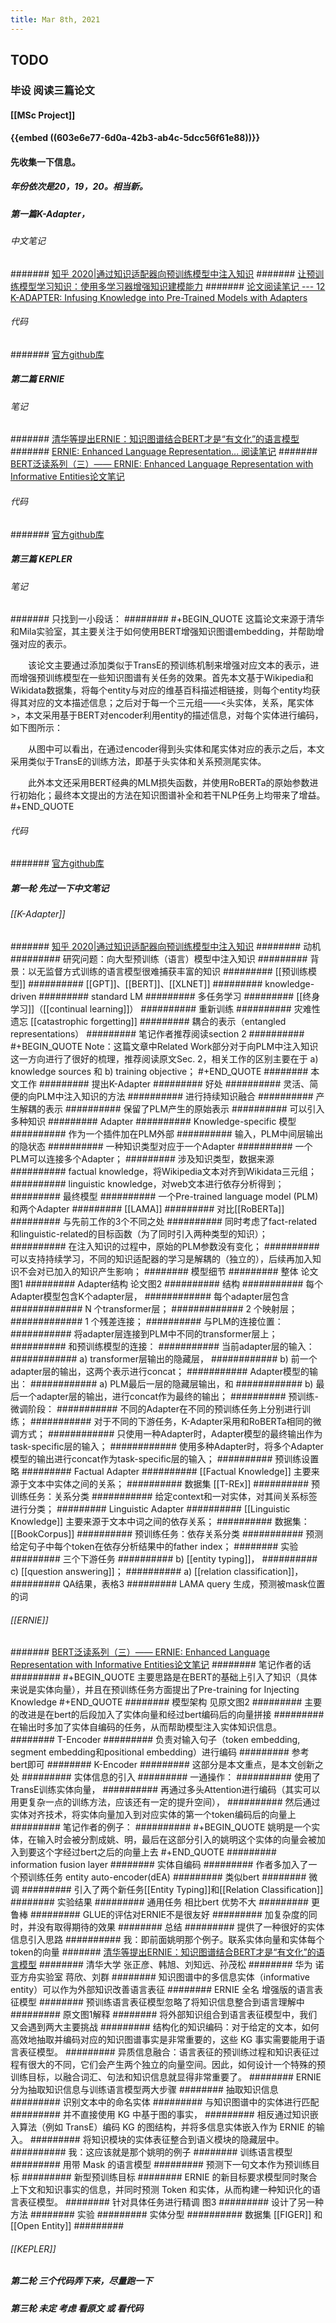 ```yaml
---
title: Mar 8th, 2021
---
```


## TODO
### 毕设 阅读三篇论文
#### [[MSc Project]]
#### {{embed ((603e6e77-6d0a-42b3-ab4c-5dcc56f61e88))}}
#### 先收集一下信息。
##### 年份依次是20，19，20。相当新。
##### 第一篇K-Adapter，
###### 中文笔记
####### [知乎 2020|通过知识适配器向预训练模型中注入知识](https://zhuanlan.zhihu.com/p/106107747)
####### [让预训练模型学习知识：使用多学习器增强知识建模能力](https://www.linkresearcher.com/theses/90d6c22c-c30e-4689-b501-84d28c889df2)
####### [论文阅读笔记 --- 12 K-ADAPTER: Infusing Knowledge into Pre-Trained Models with Adapters](https://blog.csdn.net/smilesooo/article/details/105813705)
###### 代码
####### [官方github库](https://github.com/microsoft/k-adapter)
##### 第二篇 ERNIE
###### 笔记
####### [清华等提出ERNIE：知识图谱结合BERT才是“有文化”的语言模型](https://www.linkresearcher.com/theses/040314ac-e50f-4208-a302-75b2bb3d5d2a)
####### [ERNIE: Enhanced Language Representation... 阅读笔记](https://zhuanlan.zhihu.com/p/70276132)
####### [BERT泛读系列（三）—— ERNIE: Enhanced Language Representation with Informative Entities论文笔记](https://www.jianshu.com/p/5e12e6edbd59)
###### 代码
####### [官方github库](https://github.com/thunlp/ERNIE)
##### 第三篇 KEPLER
###### 笔记
####### 只找到一小段话：
######## 
#+BEGIN_QUOTE
这篇论文来源于清华和Mila实验室，其主要关注于如何使用BERT增强知识图谱embedding，并帮助增强对应的表示。

　　该论文主要通过添加类似于TransE的预训练机制来增强对应文本的表示，进而增强预训练模型在一些知识图谱有关任务的效果。首先本文基于Wikipedia和Wikidata数据集，将每个entity与对应的维基百科描述相链接，则每个entity均获得其对应的文本描述信息；之后对于每一个三元组——<头实体，关系，尾实体>，本文采用基于BERT对encoder利用entity的描述信息，对每个实体进行编码，如下图所示：

　　从图中可以看出，在通过encoder得到头实体和尾实体对应的表示之后，本文采用类似于TransE的训练方法，即基于头实体和关系预测尾实体。

　　此外本文还采用BERT经典的MLM损失函数，并使用RoBERTa的原始参数进行初始化；最终本文提出的方法在知识图谱补全和若干NLP任务上均带来了增益。
#+END_QUOTE
###### 代码
####### [官方github库](https://github.com/THU-KEG/KEPLER)
##### 第一轮 先过一下中文笔记
###### [[K-Adapter]]
####### [知乎 2020|通过知识适配器向预训练模型中注入知识](https://zhuanlan.zhihu.com/p/106107747)
######## 动机
######### 研究问题：向大型预训练（语言）模型中注入知识
######### 背景：以无监督方式训练的语言模型很难捕获丰富的知识
######### [[预训练模型]]
########## [[GPT]]、[[BERT]]、[[XLNET]]
######### knowledge-driven
######### standard LM
######### 多任务学习
######### [[终身学习]]（[[continual learning]]）
########## 重新训练
########## 灾难性遗忘 [[catastrophic forgetting]]
######### 耦合的表示（entangled representations）
######### 笔记作者推荐阅读section 2
##########
#+BEGIN_QUOTE
Note：这篇文章中Related Work部分对于向PLM中注入知识这一方向进行了很好的梳理，推荐阅读原文Sec. 2，相关工作的区别主要在于 a) knowledge sources 和 b) training objective；
#+END_QUOTE
######## 本文工作
######### 提出K-Adapter
######### 好处
########## 灵活、简便的向PLM中注入知识的方法
########## 进行持续知识融合
########## 产生解耦的表示
########## 保留了PLM产生的原始表示
########## 可以引入多种知识
######### Adapter
########## Knowledge-specific 模型
########## 作为一个插件加在PLM外部
########## 输入，PLM中间层输出的隐状态
########## 一种知识类型对应于一个Adapter
########## 一个PLM可以连接多个Adapter；
######### 涉及知识类型，数据来源
########## factual knowledge，将Wikipedia文本对齐到Wikidata三元组；
########## linguistic knowledge，对web文本进行依存分析得到；
######### 最终模型
########## 一个Pre-trained language model (PLM) 和两个Adapter
######### [[LAMA]]
######### 对比[[RoBERTa]]
######### 与先前工作的3个不同之处
########## 同时考虑了fact-related和linguistic-related的目标函数（为了同时引入两种类型的知识）；
########## 在注入知识的过程中，原始的PLM参数没有变化；
########## 可以支持持续学习，不同的知识适配器的学习是解耦的（独立的），后续再加入知识不会对已加入的知识产生影响；
######## 模型细节
######### 整体 论文图1
######### Adapter结构 论文图2
########## 结构
########### 每个Adapter模型包含K个adapter层，
############ 每个adapter层包含
############# N 个transformer层；
############# 2 个映射层；
############# 1 个残差连接；
########## 与PLM的连接位置：
########### 将adapter层连接到PLM中不同的transformer层上；
########## 和预训练模型的连接：
########### 当前adapter层的输入：
############ a) transformer层输出的隐藏层，
############ b) 前一个adapter层的输出，这两个表示进行concat；
########### Adapter模型的输出：
############ a) PLM最后一层的隐藏层输出，和
############ b) 最后一个adapter层的输出，进行concat作为最终的输出；
########## 预训练-微调阶段：
########### 不同的Adapter在不同的预训练任务上分别进行训练；
########### 对于不同的下游任务，K-Adapter采用和RoBERTa相同的微调方式；
############ 只使用一种Adapter时，Adapter模型的最终输出作为task-specific层的输入；
############ 使用多种Adapter时，将多个Adapter模型的输出进行concat作为task-specific层的输入；
########## 预训练设置 略
######### Factual Adapter
########## [[Factual Knowledge]] 主要来源于文本中实体之间的关系；
########## 数据集 [[T-REx]]
########## 预训练任务：关系分类
########### 给定context和一对实体，对其间关系标签进行分类；
######### Linguistic Adapter
########## [[Linguistic Knowledge]] 主要来源于文本中词之间的依存关系；
########## 数据集：[[BookCorpus]]
########## 预训练任务：依存关系分类
########### 预测给定句子中每个token在依存分析结果中的father index；
######## 实验
######### 三个下游任务
########## b) [[entity typing]]，
########## c) [[question answering]]；
########## a) [[relation classification]]，
######### QA结果，表格3
######### LAMA query 生成，预测被mask位置的词
###### [[ERNIE]]
####### [BERT泛读系列（三）—— ERNIE: Enhanced Language Representation with Informative Entities论文笔记](https://www.jianshu.com/p/5e12e6edbd59)
######## 笔记作者的话
#########
#+BEGIN_QUOTE
主要思路是在BERT的基础上引入了知识（具体来说是实体向量），并且在预训练任务方面提出了Pre-training for Injecting Knowledge
#+END_QUOTE
######## 模型架构 见原文图2
######### 主要的改进是在bert的后段加入了实体向量和经过bert编码后的向量拼接
######### 在输出时多加了实体自编码的任务，从而帮助模型注入实体知识信息。
######## T-Encoder
######### 负责对输入句子（token embedding, segment embedding和positional embedding）进行编码
######### 参考bert即可
######## K-Encoder
######### 这部分是本文重点，是本文创新之处
######### 实体信息的引入
######### 一通操作：
########## 使用了TransE训练实体向量，
########## 再通过多头Attention进行编码（其实可以用更复杂一点的训练方法，应该还有一定的提升空间），
########## 然后通过实体对齐技术，将实体向量加入到对应实体的第一个token编码后的向量上
######### 笔记作者的例子：
##########
#+BEGIN_QUOTE
姚明是一个实体，在输入时会被分割成姚、明，最后在这部分引入的姚明这个实体的向量会被加入到要这个字经过bert之后的向量上去
#+END_QUOTE
######### information fusion layer
######## 实体自编码
######### 作者多加入了一个预训练任务 entity auto-encoder(dEA)
######### 类似bert
######## 微调
######### 引入了两个新任务[[Entity Typing]]和[[Relation Classification]]
######## 实验结果
######### 通用任务 相比bert 优势不大
######### 更鲁棒
######### GLUE的评估对ERNIE不是很友好
######### 加复杂度的同时，并没有取得期待的效果
######## 总结
######### 提供了一种很好的实体信息引入思路
########## 我：即前面姚明那个例子。联系实体向量和实体每个token的向量
####### [清华等提出ERNIE：知识图谱结合BERT才是“有文化”的语言模型](https://www.linkresearcher.com/theses/040314ac-e50f-4208-a302-75b2bb3d5d2a)
######## 清华大学 张正彦、韩旭、刘知远、孙茂松
######## 华为 诺亚方舟实验室 蒋欣、刘群
######## 知识图谱中的多信息实体（informative entity）可以作为外部知识改善语言表征
######## ERNIE 全名 增强版的语言表征模型
######## 预训练语言表征模型忽略了将知识信息整合到语言理解中
######### 原文图1解释
######## 将外部知识组合到语言表征模型中，我们又会遇到两大主要挑战
######### 结构化的知识编码：对于给定的文本，如何高效地抽取并编码对应的知识图谱事实是非常重要的，这些 KG 事实需要能用于语言表征模型。
######### 异质信息融合：语言表征的预训练过程和知识表征过程有很大的不同，它们会产生两个独立的向量空间。因此，如何设计一个特殊的预训练目标，以融合词汇、句法和知识信息就显得非常重要了。
######## ERNIE 分为抽取知识信息与训练语言模型两大步骤
######## 抽取知识信息
######### 识别文本中的命名实体
######### 与知识图谱中的实体进行匹配
######### 并不直接使用 KG 中基于图的事实，
######### 相反通过知识嵌入算法（例如 TransE）编码 KG 的图结构，并将多信息实体嵌入作为 ERNIE 的输入。
######### 将知识模块的实体表征整合到语义模块的隐藏层中。
########## 我：这应该就是那个姚明的例子
######## 训练语言模型
######### 用带 Mask 的语言模型
######### 预测下一句文本作为预训练目标
######### 新型预训练目标
######## ERNIE 的新目标要求模型同时聚合上下文和知识事实的信息，并同时预测 Token 和实体，从而构建一种知识化的语言表征模型。
######## 针对具体任务进行精调 图3
######### 设计了另一种方法
######## 实验
######### 实体分型
########## 数据集 [[FIGER]] 和 [[Open Entity]]
#########
###### [[KEPLER]]
##### 第二轮 三个代码弄下来，尽量跑一下
##### 第三轮 未定 考虑 看原文 或 看代码
